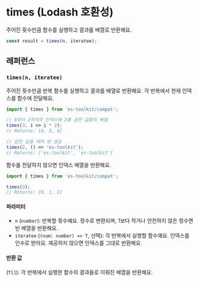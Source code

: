 # times (Lodash 호환성)

주어진 횟수만큼 함수를 실행하고 결과를 배열로 반환해요.

```typescript
const result = times(n, iteratee);
```

## 레퍼런스

### `times(n, iteratee)`

주어진 횟수만큼 반복 함수를 실행하고 결과를 배열로 반환해요. 각 반복에서 현재 인덱스를 함수에 전달해요.

```typescript
import { times } from 'es-toolkit/compat';

// 0부터 2까지의 인덱스에 2를 곱한 값들의 배열
times(3, i => i * 2);
// Returns: [0, 2, 4]

// 같은 값을 여러 번 생성
times(2, () => 'es-toolkit');
// Returns: ['es-toolkit', 'es-toolkit']
```

함수를 전달하지 않으면 인덱스 배열을 반환해요.

```typescript
import { times } from 'es-toolkit/compat';

times(3);
// Returns: [0, 1, 2]
```

#### 파라미터

- `n` (`number`): 반복할 횟수예요. 정수로 변환되며, 1보다 작거나 안전하지 않은 정수면 빈 배열을 반환해요.
- `iteratee` (`(num: number) => T`, 선택): 각 반복에서 실행할 함수예요. 인덱스를 인수로 받아요. 제공하지 않으면 인덱스를 그대로 반환해요.

#### 반환 값

(`T[]`): 각 반복에서 실행한 함수의 결과들로 이뤄진 배열을 반환해요.
